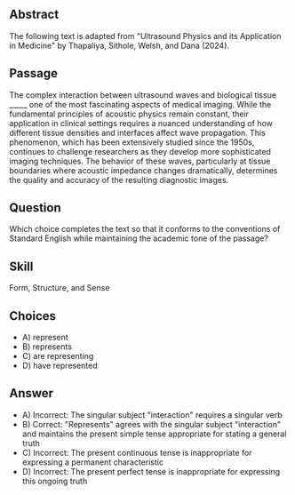 ## Abstract
The following text is adapted from "Ultrasound Physics and its Application in Medicine" by Thapaliya, Sithole, Welsh, and Dana (2024).

## Passage
The complex interaction between ultrasound waves and biological tissue _____ one of the most fascinating aspects of medical imaging. While the fundamental principles of acoustic physics remain constant, their application in clinical settings requires a nuanced understanding of how different tissue densities and interfaces affect wave propagation. This phenomenon, which has been extensively studied since the 1950s, continues to challenge researchers as they develop more sophisticated imaging techniques. The behavior of these waves, particularly at tissue boundaries where acoustic impedance changes dramatically, determines the quality and accuracy of the resulting diagnostic images.

## Question
Which choice completes the text so that it conforms to the conventions of Standard English while maintaining the academic tone of the passage?

## Skill
Form, Structure, and Sense

## Choices
- A) represent
- B) represents
- C) are representing
- D) have represented

## Answer
- A) Incorrect: The singular subject "interaction" requires a singular verb
- B) Correct: "Represents" agrees with the singular subject "interaction" and maintains the present simple tense appropriate for stating a general truth
- C) Incorrect: The present continuous tense is inappropriate for expressing a permanent characteristic
- D) Incorrect: The present perfect tense is inappropriate for expressing this ongoing truth